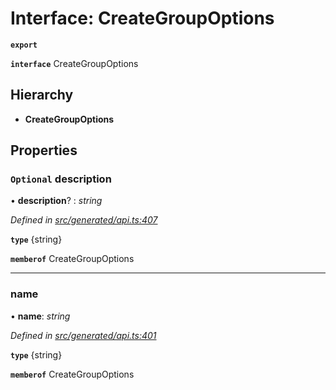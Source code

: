 # Interface: CreateGroupOptions

**`export`** 

**`interface`** CreateGroupOptions

## Hierarchy

* **CreateGroupOptions**

## Properties

### `Optional` description

• **description**? : *string*

*Defined in [src/generated/api.ts:407](https://github.com/mailslurp/mailslurp-client-ts-js/blob/6b83217/src/generated/api.ts#L407)*

**`type`** {string}

**`memberof`** CreateGroupOptions

___

###  name

• **name**: *string*

*Defined in [src/generated/api.ts:401](https://github.com/mailslurp/mailslurp-client-ts-js/blob/6b83217/src/generated/api.ts#L401)*

**`type`** {string}

**`memberof`** CreateGroupOptions
